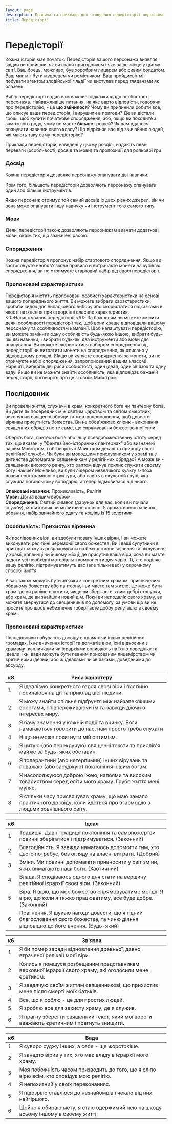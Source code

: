 ```yaml
---
layout: page
description: Правила та приклади для створення передісторії персонажа
title: Передісторії
---
```


# Передісторії
Кожна історія має початок. Передісторія вашого персонажа виявляє, звідки ви прийшли, як ви стали пригодником і яке ваше місце у цьому світі. Ваш боєць, можливо, був хоробрим лицарем або сивим солдатом. Ваш маг міг бути мудрецем чи ремісником. Ваш пройдисвіт міг побувати агентом злодійської гільдії чи виступав перед глядачами як блазень.

Вибір передісторії надає вам важливі підказки щодо особистості персонажа. Найважливіше питання, на яке варто відповісти, говорячи про передісторію, - це **що змінилося**? Чому ви припинили робити все, що описує ваша передісторія, і вирушили в пригоди? Де ви дістали гроші, щоб купити початкове спорядження, або, якщо ви походите з заможного роду, чому не маєте **більше** грошей? Як вам вдалося опанувати навички свого класу? Що відрізняє вас від звичайних людей, які мають таку саму передісторію?

Приклади передісторій, наведені у цьому розділі, надають певні переваги (особливості, досвід та мови) та пропозиції для рольової гри.

### Досвід
Кожна передісторія дозволяє персонажу опанувати дві навички.

Крім того, більшість передісторій дозволяють персонажу опанувати один або більше інструментів.

Якщо персонаж отримує той самий досвід із двох різних джерел, він чи вона може опанувати іншу навичку чи інструмент того самого типу.

### Мови
Деякі передісторії також дозволяють персонажам вивчати додаткові мови, окрім тих, що зазначені расою.

### Спорядження
Кожна передісторія пропонує набір стартового спорядження. Якщо ви застосовуєте необов'язкове правило й витрачаєте монети на купівлю спорядження, ви не отримуєте стартовий набір від своєї передісторії.

### Пропоновані характеристики
Передісторія містить пропоновані особисті характеристики на основі вашого попереднього життя. Ви можете вибрати характеристики, зробити кидок для випадкового вибору або скористатися підказками в якості натхнення при створенні власних характеристик. <0>Налаштування передісторії.</0> За бажанням ви можете змінити деякі особливості передісторії так, щоб вони краще відповідали вашому персонажу та особливостям кампанії. Щоб налаштувати передісторію, ви можете замінити одну особливість будь-якою іншою, вибрати будь-які дві навички, і вибрати будь-які два інструменти або мови для опанування. Ви можете скористатися набором спорядження від передісторії чи витратити монети на спорядження, як описано у відповідному розділі. (Якщо ви купуєте спорядження за монети, ви не отримуєте набір спорядження, запропонований вашим класом). Нарешті, виберіть дві риси особистості, один ідеал, один зв'язок та одну ваду. Якщо ви не можете знайти особливість, яка відповідає бажаній передісторії, поговоріть про це зі своїм Майстром.

## Послідовник
Ви провели життя, служачи в храмі конкретного бога чи пантеону богів. Ви дієте як посередник між святим царством та світом смертних, виконуючи священні обряди та жертвоприношення, щоб довести вірянам присутність божества. Ви не обов'язково клірик - виконання священних обрядів не те саме, що спрямування божественної сили.

Оберіть бога, пантеон богів або іншу псевдобожественну істоту серед тих, що вказані у "Фентезійно-історичних пантеонах" або визначені вашим Майстром, і обговоріть з Майстром деталі та природу своєї релігійної служби. Чи були ви молодшим прислужником у храмі та з дитинства допомагали священникам у релігійних обрядах? А може ви - священник високого рангу, хто раптом відчув поклик служити своєму богу інакше? Можливо, ви були лідером невеликого культу з-поза розвиненої храмової структури, або навіть в окультній групі, яка служила поганському володарю, а тепер відмовилася від нього.

**Опановані навички:** Проникливість, Релігія    
**Мови:** Дві за вашим вибором    
**Спорядження:** Святий символ (дарунок для вас, коли ви почали службу), молитовник чи молитовне колесо, 5 ароматичних паличок, вбрання, набір звичайного одягу та кошіль із 15 золотими

### Особливість: Прихисток вірянина
Як послідовник віри, ви здобули повагу інших вірян, і ви можете виконувати релігійні церемонії свого божества. Ви і ваші супутники в пригодах можуть розраховувати на безкоштовне зцілення та піклування у храмі, капличці чи іншому місці, де присутня ваша віра, хоча ви маєте надати усі необхідні матеріальні компоненти для чарів. Ті, хто поділяє вашу релігію, підтримуватимуть вас (але тільки вас) у скромному способі життя.

У вас також можуть бути зв'язки з конкретним храмом, присвяченим обраному божеству або пантеону, і ви маєте там житло. Це може бути храм, де ви раніше служили, якщо ви зберігаєте з ним добрі стосунки, або храм, де ви знайшли новий дім. Поки ви неподалік свого храму, ви можете звернутися до священників по допомогу, за умови що ви не просите про щось небезпечне і зберігаєте добру репутацію в своєму храмі.

### Пропоновані характеристики
Послідовники набувають досвіду в храмах чи інших релігійних громадах. Їхнє вивчення історії та догматів віри, їхні відносини з храмами, капличками чи ієрархіями впливають на їхню поведінку та ідеали. Їхні вади можуть бути певним прихованим лицемірством чи єретичними ідеями, або ж ідеалами чи зв'язками, доведеними до абсурду.

| к8 | Риса характеру                                                                                                              |
| -- | --------------------------------------------------------------------------------------------------------------------------- |
| 1  | Я ідеалізую конкретного героя своєї віри і постійно посилаюся на дії та приклад цієї людини.                                |
| 2  | Я можу знайти спільне підґрунтя між найзапеклішими ворогами, співпереживаючи їм та завжди діючи в інтересах миру.           |
| 3  | Я бачу знамення у кожній події та вчинку. Боги намагаються говорити до нас, нам просто треба слухати                        |
| 4  | Ніщо не може похитнути мій оптимізм.                                                                                        |
| 5  | Я цитую (або перекручую) священні тексти та прислів'я майже за будь-яких обставин.                                          |
| 6  | Я толерантний (або нетерпимий) інших вірувань та поважаю (або засуджую) поклоніння іншим богам.                             |
| 7  | Я насолоджуюся доброю їжею, напоями та високим товариством серед еліти мого храму. Грубе життя мені муляє.                  |
| 8  | Я стільки часу присвячував храму, що маю замало практичного досвіду, коли йдеться про взаємодію з людьми зовнішнього світу. |

| к6 | Ідеал                                                                                                                              |
| -- | ---------------------------------------------------------------------------------------------------------------------------------- |
| 1  | Традиція. Давні традиції поклоніння та самопожертви повинні зберігатися і підтримуватися. (Законний)                               |
| 2  | Благодійність. Я завжди намагаюсь допомогти тим, хто цього потребує, без огляду на власні витрати. (Добрий)                        |
| 3  | Зміни. Ми повинні допомагати привносити у світ зміни, яких вимагають наші боги. (Хаотичний)                                        |
| 4  | Влада. Я сподіваюсь одного дня стати на вершину релігійної ієрархії своєї віри. (Законний)                                         |
| 5  | Віра. Я вірю, що моє божество спрямовуватиме мої дії. Я вірю, що коли я тяжко працюватиму, все буде добре. (Законний)              |
| 6  | Прагнення. Я шукаю нагоди довести, що я гідний благословення свого божества, та чиню діяння відповідно до його вчення. (Будь-який) |

| к6 | Зв'язок                                                                                                |
| -- | ------------------------------------------------------------------------------------------------------ |
| 1  | Я би помер заради відновлення древньої, давно втраченої реліквії моєї віри.                            |
| 2  | Колись я помщуся розбещеним представникам верховної ієрархії свого храму, які оголосили мене єретиком. |
| 3  | Я завдячую своїм життям священникові, що прихистив мене після смерті моїх батьків.                     |
| 4  | Все, що я роблю - це для простих людей.                                                                |
| 5  | Я зроблю все для захисту храму, де я служив.                                                           |
| 6  | Я прагну зберегти священний текст, який мої вороги вважають єретичним і прагнуть знищити.              |

| к6 | Вада                                                                                     |
| -- | ---------------------------------------------------------------------------------------- |
| 1  | Я суворо суджу інших, а себе - ще жорстокіше.                                            |
| 2  | Я занадто вірив у тих, хто має владу в ієрархії мого храму.                              |
| 3  | Моя побожність часом призводить до того, що я сліпо вірю всім, хто сповідує мою релігію. |
| 4  | Я непохитний у своїх переконаннях.                                                       |
| 5  | Я підозріло ставлюся до незнайомців і чекаю від них найгіршого.                          |
| 6  | Щойно я обираю мету, я стаю одержимий нею на шкоду всьому іншому в своєму житті.         |
